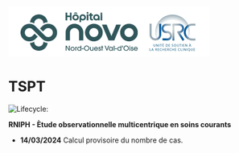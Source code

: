 ![](novo_usrc.png)

# TSPT

<!-- badges: start -->

![Lifecycle: ](https://img.shields.io/badge/lifecycle-experimental-orange.svg)

<!-- badges: end -->


**RNIPH - Ètude observationnelle multicentrique en soins courants**


- **14/03/2024** Calcul provisoire du nombre de cas.

